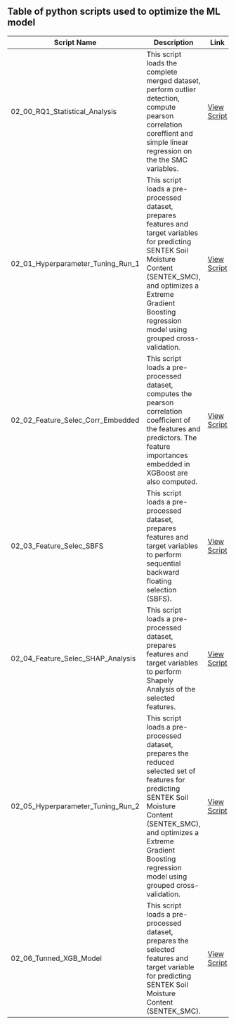## Table of python scripts used to optimize the ML model 

| Script Name | Description | Link |
|------------|------------|-------------|
| 02_00_RQ1_Statistical_Analysis  | This script loads the complete merged dataset, perform outlier detection, compute pearson correlation coreffient and simple linear regression on the the SMC variables.  | [View Script]() |
| 02_01_Hyperparameter_Tuning_Run_1  | This script loads a pre-processed dataset, prepares features and target variables for predicting SENTEK Soil Moisture Content (SENTEK_SMC), and optimizes a Extreme Gradient Boosting regression model using grouped cross-validation. | [View Script]() |
| 02_02_Feature_Selec_Corr_Embedded | This script loads a pre-processed dataset, computes the pearson correlation coefficient of the features and predictors. The feature importances embedded in XGBoost are also computed.  | [View Script]() |
| 02_03_Feature_Selec_SBFS | This script loads a pre-processed dataset, prepares features and target variables to perform sequential backward floating selection (SBFS). | [View Script]() |
| 02_04_Feature_Selec_SHAP_Analysis | This script loads a pre-processed dataset, prepares features and target variables to perform Shapely Analysis of the selected features. | [View Script]() |
| 02_05_Hyperparameter_Tuning_Run_2 | This script loads a pre-processed dataset, prepares the reduced selected set of features for predicting SENTEK Soil Moisture Content (SENTEK_SMC), and optimizes a Extreme Gradient Boosting regression model using grouped cross-validation. | [View Script]() |
| 02_06_Tunned_XGB_Model | This script loads a pre-processed dataset, prepares the selected features and target variable for predicting SENTEK Soil Moisture Content (SENTEK_SMC). | [View Script]() |